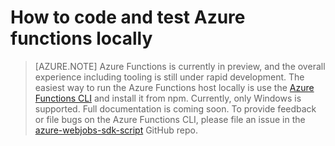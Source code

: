 <properties
	pageTitle="Develop and run Azure functions locally | Microsoft Azure"
	description="Learn how to code and test Azure functions on your local machine before running them on Azure Functions"
	services="functions"
	documentationCenter="na"
	authors="lindydonna"
	manager="erikre"
	editor=""/>

<tags
	ms.service="functions"
	ms.workload="na"
	ms.tgt_pltfrm="multiple"
	ms.devlang="multiple"
	ms.topic="article"
	ms.date="10/25/2016"
	ms.author="donnam"/>

# How to code and test Azure functions locally 

> [AZURE.NOTE] Azure Functions is currently in preview, and the overall experience including tooling is still under rapid development. The easiest way to run the Azure Functions host locally is use the [Azure Functions CLI](https://go.microsoft.com/fwlink/?linkid=832752) and install it from npm. Currently, only Windows is supported. Full documentation is coming soon. To provide feedback or file bugs on the Azure Functions CLI, please file an issue in the [azure-webjobs-sdk-script](https://github.com/Azure/azure-webjobs-sdk-script) GitHub repo. 

